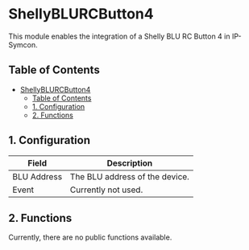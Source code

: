 # ShellyBLURCButton4
   This module enables the integration of a Shelly BLU RC Button 4 in IP-Symcon.
     
   ## Table of Contents
- [ShellyBLURCButton4](#shellyblurcbutton4)
  - [Table of Contents](#table-of-contents)
  - [1. Configuration](#1-configuration)
  - [2. Functions](#2-functions)
   
## 1. Configuration

Field        | Description
------------ | -------------
BLU Address | The BLU address of the device.
Event | Currently not used.

## 2. Functions

Currently, there are no public functions available.
